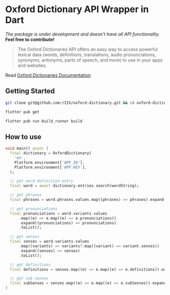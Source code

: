 # Oxford Dictionary API Wrapper in Dart

*The package is under development and doesn't have all API
functionality.* **Feel free to contribute!**

> The Oxford Dictionaries API offers an easy way to access powerful
> lexical data (words, definitions, translations, audio pronunciations,
> synonyms, antonyms, parts of speech, and more) to use in your apps and
> websites.

Read
[Oxford Dictionaries Documentation](https://developer.oxforddictionaries.com/documentation/getting_started)

## Getting Started

```bash
git clone git@github.com:rIIh/oxford-dictionary.git && cd oxford-dictionary
```

```bash
flutter pub get
```

```bash
flutter pub run build_runner build
```

## How to use

```dart
void main() async {
  final dictionary = OxfordDictionary(
    'en',
    Platform.environment['APP_ID'],
    Platform.environment['APP_KEY'],
  );

  // get word definition entry
  final word = await dictionary.entries.search(wordString);

  // get phrases
  final phrases = word.phrases.values.map((phrases) => phrases).expand((phrases) => phrases).toList();

  // get pronunciations
  final pronunciations = word.variants.values
      .map((e) => e.map((e) => e.pronunciations))
      .expand((pronunciations) => pronunciations)
      .toList();

  // get senses
  final senses = word.variants.values
      .map((variants) => variants?.map((variant) => variant.senses))
      .expand((senses) => senses)
      .toList();

  // get definitions
  final definitions = senses.map((e) => e.map((e) => e.definitions)).expand((definitions) => definitions).toList();

  // get sub senses
  final subSenses = senses.map((e) => e.map((e) => e.subSenses)).expand((subSenses) => subSenses).toList();
}
```

